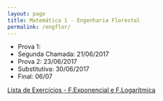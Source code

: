 ```yaml
---
layout: page
title: Matemática 1 - Engenharia Florestal
permalink: /engflor/
---
```


- Prova 1:
- Segunda Chamada: 21/06/2017
- Prova 2: 23/06/2017
- Substitutiva: 30/06/2017
- Final: 06/07

[Lista de Exercícios - F.Exponencial e F.Logarítmica](chunggnuhc.github.io/disciplinas/listaExp-Log.pdf)


